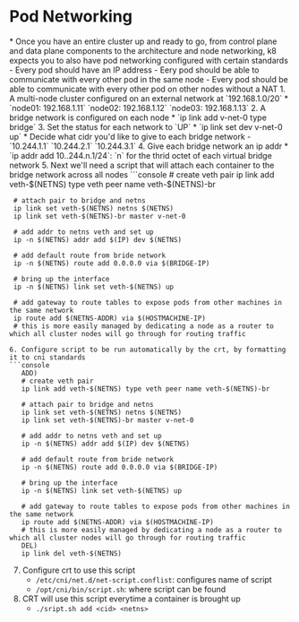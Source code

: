 <h1>Pod Networking</h1>
* Once you have an entire cluster up and ready to go, from control plane and data plane components to the architecture and node networking, k8 expects you to also have pod networking configured with certain standards
  - Every pod should have an IP address
  - Eery pod should be able to communicate with every other pod in the same node
  - Every pod should be able to communicate with every other pod on other nodes without a NAT
1. A multi-node cluster configured on an external network at `192.168.1.0/20`
  * `node01: 192.168.1.11` `node02: 192.168.1.12` `node03: 192.168.1.13`
2. A bridge network is configured on each node 
  * `ip link add v-net-0 type bridge`
3. Set the status for each network to `UP`
  * `ip link set dev v-net-0 up`
  * Decide what cidr you'd like to give to each bridge network
    - `10.244.1.1` `10.244.2.1` `10.244.3.1`
4. Give each bridge network an ip addr
  * `ip addr add 10..244.n.1/24`: `n` for the thrid octet of each virtual bridge network
5. Next we'll need a script that will attach each container to the bridge network across all nodes
  ```console
     # create veth pair
     ip link add veth-$(NETNS) type veth peer name veth-$(NETNS)-br
     
     # attach pair to bridge and netns
     ip link set veth-$(NETNS) netns $(NETNS)
     ip link set veth-$(NETNS)-br master v-net-0
     
     # add addr to netns veth and set up
     ip -n $(NETNS) addr add $(IP) dev $(NETNS)

     # add default route from bride network
     ip -n $(NETNS) route add 0.0.0.0 via $(BRIDGE-IP)
     
     # bring up the interface
     ip -n $(NETNS) link set veth-$(NETNS) up
     
     # add gateway to route tables to expose pods from other machines in the same network
     ip route add $(NETNS-ADDR) via $(HOSTMACHINE-IP)
     # this is more easily managed by dedicating a node as a router to which all cluster nodes will go through for routing traffic
  ``` 
6. Configure script to be run automatically by the crt, by formatting it to cni standards
  ```console
     ADD)
     # create veth pair
     ip link add veth-$(NETNS) type veth peer name veth-$(NETNS)-br

     # attach pair to bridge and netns
     ip link set veth-$(NETNS) netns $(NETNS)
     ip link set veth-$(NETNS)-br master v-net-0

     # add addr to netns veth and set up
     ip -n $(NETNS) addr add $(IP) dev $(NETNS)

     # add default route from bride network
     ip -n $(NETNS) route add 0.0.0.0 via $(BRIDGE-IP)

     # bring up the interface
     ip -n $(NETNS) link set veth-$(NETNS) up

     # add gateway to route tables to expose pods from other machines in the same network
     ip route add $(NETNS-ADDR) via $(HOSTMACHINE-IP)
     # this is more easily managed by dedicating a node as a router to which all cluster nodes will go through for routing traffic
     DEL)
     ip link del veth-$(NETNS)
  ```
7. Configure crt to use this script
   * `/etc/cni/net.d/net-script.conflist`: configures name of script
   * `/opt/cni/bin/script.sh`: where script can be found
8. CRT will use this script everytime a container is brought up
   * `./sript.sh add <cid> <netns>`
